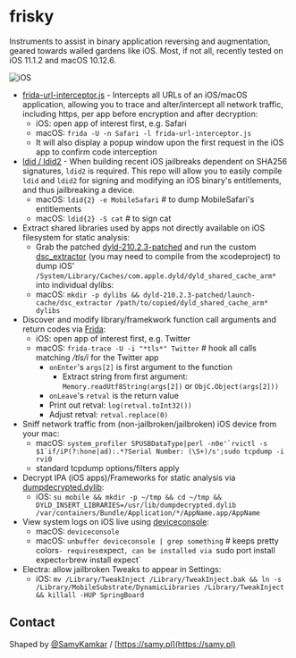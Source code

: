# frisky

Instruments to assist in binary application reversing and augmentation, geared towards walled gardens like iOS. Most, if not all, recently tested on iOS 11.1.2 and macOS 10.12.6.

![iOS](assets/ios-inj.png)

- [frida-url-interceptor.js](frida-url-interceptor.js) - Intercepts all URLs of an iOS/macOS application, allowing you to trace and alter/intercept all network traffic, including https, per app before encryption and after decryption:
  - iOS: open app of interest first, e.g. Safari
  - macOS: `frida -U -n Safari -l frida-url-interceptor.js`
  - It will also display a popup window upon the first request in the iOS app to confirm code interception
- [ldid / ldid2](https://github.com/samyk/ldid) - When building recent iOS jailbreaks dependent on SHA256 signatures, `ldid2` is required. This repo will allow you to easily compile `ldid` and `ldid2` for signing and modifying an iOS binary's entitlements, and thus jailbreaking a device.
  - macOS: `ldid{2} -e MobileSafari` # to dump MobileSafari's entitlements
  - macOS: `ldid{2} -S cat` # to sign cat
- Extract shared libraries used by apps not directly available on iOS filesystem for static analysis:
  - Grab the patched [dyld-210.2.3-patched](dyld-210.2.3-patched) and run the custom [dsc_extractor](dyld-210.2.3-patched/launch-cache/dsc_extractor) (you may need to compile from the xcodeproject) to dump iOS' `/System/Library/Caches/com.apple.dyld/dyld_shared_cache_arm*` into individual dylibs:
  - macOS: `mkdir -p dylibs && dyld-210.2.3-patched/launch-cache/dsc_extractor /path/to/copied/dyld_shared_cache_arm* dylibs`
- Discover and modify library/framekwork function call arguments and return codes via [Frida](https://www.frida.re/):
  - iOS: open app of interest first, e.g. Twitter
  - macOS: `frida-trace -U -i "*tls*" Twitter` # hook all calls matching */tls/i* for the Twitter app
    - `onEnter`'s `args[2]` is first argument to the function
      - Extract string from first argument: `Memory.readUtf8String(args[2])` or `ObjC.Object(args[2]))`
    -  `onLeave`'s `retval` is the return value
      - Print out retval: `log(retval.toInt32())`
      - Adjust retval: `retval.replace(0)`
- Sniff network traffic from (non-jailbroken/jailbroken) iOS device from your mac:
  - macOS: ```system_profiler SPUSBDataType|perl -n0e'`rvictl -s $1`if/iP(?:hone|ad):.*?Serial Number: (\S+)/s';sudo tcpdump -i rvi0```
  - standard tcpdump options/filters apply
- Decrypt IPA (iOS apps)/Frameworks for static analysis via [dumpdecrypted.dylib](https://github.com/conradev/dumpdecrypted):
  - iOS: `su mobile && mkdir -p ~/tmp && cd ~/tmp && DYLD_INSERT_LIBRARIES=/usr/lib/dumpdecrypted.dylib /var/containers/Bundle/Application/*/AppName.app/AppName`
- View system logs on iOS live using [deviceconsole](https://github.com/rpetrich/deviceconsole):
  - macOS: `deviceconsole`
  - macOS: `unbuffer deviceconsole | grep something` # keeps pretty colors`
  		- requires `expect`, can be installed via `sudo port install expect` or `brew install expect`
- Electra: allow jailbroken Tweaks to appear in Settings:
  - iOS: `mv /Library/TweakInject /Library/TweakInject.bak && ln -s /Library/MobileSubstrate/DynamicLibraries /Library/TweakInject && killall -HUP SpringBoard`

## Contact

Shaped by [@SamyKamkar](https://twitter.com/samykamkar) / [https://samy.pl](https://samy.pl)
